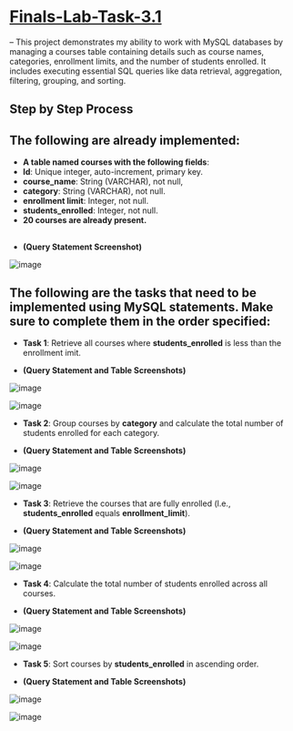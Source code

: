 # [Finals-Lab-Task-3.1](https://github.com/user-attachments/files/19922643/Finals.Task.3.Using.MYSQL.Clause.Garcia.docx)
– This project demonstrates my ability to work with MySQL databases by managing a courses table containing details such as course names, categories, enrollment limits, and the number of students enrolled. It includes executing essential SQL queries like data retrieval, aggregation, filtering, grouping, and sorting.
## Step by Step Process

## The following are already implemented:

- **A table named **courses** with the following fields**:
- **Id**: Unique integer, auto-increment, primary key.
- **course_name**: String (VARCHAR), not null,
- **category**: String (VARCHAR), not null.
- **enrollment limit**: Integer, not null.
- **students_enrolled**: Integer, not null.
- **20 courses are already present.**

##
- **(Query Statement Screenshot)**

![image](https://github.com/user-attachments/assets/54ee6185-44da-4673-89eb-17a9549c291d)


## The following are the tasks that need to be implemented using MySQL statements. Make sure to complete them in the order specified:
- **Task 1**: Retrieve all courses where **students_enrolled** is less than the enrollment imit.

- **(Query Statement and Table Screenshots)**

![image](https://github.com/user-attachments/assets/0ac1e0ba-bcb1-4e00-a0ac-2428b7e6240f)

![image](https://github.com/user-attachments/assets/b944b778-7c2c-476b-bc20-6a44405e8c35)


- **Task 2**: Group courses by **category** and calculate the total number of students enrolled for each category.

- **(Query Statement and Table Screenshots)**

![image](https://github.com/user-attachments/assets/794edbca-785e-4fd5-9341-9436a7befb76)

![image](https://github.com/user-attachments/assets/a93842fe-7941-4c80-bbc1-c68125ff6767)


- **Task 3**: Retrieve the courses that are fully enrolled (l.e., **students_enrolled** equals **enrollment_limit**).

- **(Query Statement and Table Screenshots)**

![image](https://github.com/user-attachments/assets/93a867f0-199f-4c0a-9fc2-512d8c66d4c5)

![image](https://github.com/user-attachments/assets/ce9e503b-86d1-42ed-b80b-6f35a12ff8cf)

- **Task 4**: Calculate the total number of students enrolled across all courses.

- **(Query Statement and Table Screenshots)**

![image](https://github.com/user-attachments/assets/54e99c9e-15e4-4c4a-a04f-243d41c3a132)

![image](https://github.com/user-attachments/assets/ffc72ab1-1307-4533-9da1-286e9e69b133)

- **Task 5**: Sort courses by **students_enrolled** in ascending order.

- **(Query Statement and Table Screenshots)**

![image](https://github.com/user-attachments/assets/44a1b593-8639-48aa-84b5-e0c155a5671e)

![image](https://github.com/user-attachments/assets/4c552245-c89a-4dac-94f8-f9da18bc1959)


